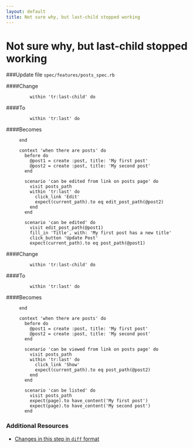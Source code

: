 ```yaml
---
layout: default
title: Not sure why, but last-child stopped working
---
```


<h1 id="main">Not sure why, but last-child stopped working</h1>

###Update file `spec/features/posts_spec.rb`

####Change
```
         within 'tr:last-child' do
```


####To
```
         within 'tr:last' do
```


####Becomes
```
     end
 
     context 'when there are posts' do
       before do
         @post1 = create :post, title: 'My first post'
         @post2 = create :post, title: 'My second post'
       end
 
       scenario 'can be edited from link on posts page' do
         visit posts_path
         within 'tr:last' do
           click_link 'Edit'
           expect(current_path).to eq edit_post_path(@post2)
         end
       end
 
       scenario 'can be edited' do
         visit edit_post_path(@post1)
         fill_in 'Title', with: 'My first post has a new title'
         click_button 'Update Post'
         expect(current_path).to eq post_path(@post1)

```


####Change
```
         within 'tr:last-child' do
```


####To
```
         within 'tr:last' do
```


####Becomes
```
     end
 
     context 'when there are posts' do
       before do
         @post1 = create :post, title: 'My first post'
         @post2 = create :post, title: 'My second post'
       end
 
       scenario 'can be viewed from link on posts page' do
         visit posts_path
         within 'tr:last' do
           click_link 'Show'
           expect(current_path).to eq post_path(@post2)
         end
       end
 
       scenario 'can be listed' do
         visit posts_path
         expect(page).to have_content('My first post')
         expect(page).to have_content('My second post')
       end

```



### Additional Resources

* [Changes in this step in `diff` format](https://github.com/software-academy/devise_bdd/commit/4639d888ba7dfad37cde439c0510b05700040ffc)

